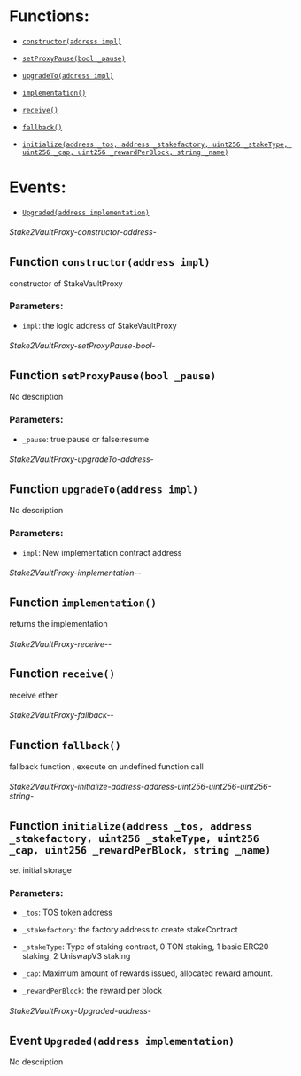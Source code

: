 # Functions:

- [`constructor(address impl)`](#Stake2VaultProxy-constructor-address-)

- [`setProxyPause(bool _pause)`](#Stake2VaultProxy-setProxyPause-bool-)

- [`upgradeTo(address impl)`](#Stake2VaultProxy-upgradeTo-address-)

- [`implementation()`](#Stake2VaultProxy-implementation--)

- [`receive()`](#Stake2VaultProxy-receive--)

- [`fallback()`](#Stake2VaultProxy-fallback--)

- [`initialize(address _tos, address _stakefactory, uint256 _stakeType, uint256 _cap, uint256 _rewardPerBlock, string _name)`](#Stake2VaultProxy-initialize-address-address-uint256-uint256-uint256-string-)

# Events:

- [`Upgraded(address implementation)`](#Stake2VaultProxy-Upgraded-address-)

###### Stake2VaultProxy-constructor-address-

## Function `constructor(address impl)`

constructor of StakeVaultProxy

### Parameters:

- `impl`: the logic address of StakeVaultProxy

###### Stake2VaultProxy-setProxyPause-bool-

## Function `setProxyPause(bool _pause)`

No description

### Parameters:

- `_pause`: true:pause or false:resume

###### Stake2VaultProxy-upgradeTo-address-

## Function `upgradeTo(address impl)`

No description

### Parameters:

- `impl`: New implementation contract address

###### Stake2VaultProxy-implementation--

## Function `implementation()`

returns the implementation

###### Stake2VaultProxy-receive--

## Function `receive()`

receive ether

###### Stake2VaultProxy-fallback--

## Function `fallback()`

fallback function , execute on undefined function call

###### Stake2VaultProxy-initialize-address-address-uint256-uint256-uint256-string-

## Function `initialize(address _tos, address _stakefactory, uint256 _stakeType, uint256 _cap, uint256 _rewardPerBlock, string _name)`

set initial storage

### Parameters:

- `_tos`:  TOS token address

- `_stakefactory`: the factory address to create stakeContract

- `_stakeType`:  Type of staking contract, 0 TON staking, 1 basic ERC20 staking, 2 UniswapV3  staking

- `_cap`:  Maximum amount of rewards issued, allocated reward amount.

- `_rewardPerBlock`:  the reward per block

###### Stake2VaultProxy-Upgraded-address-

## Event `Upgraded(address implementation)`

No description
